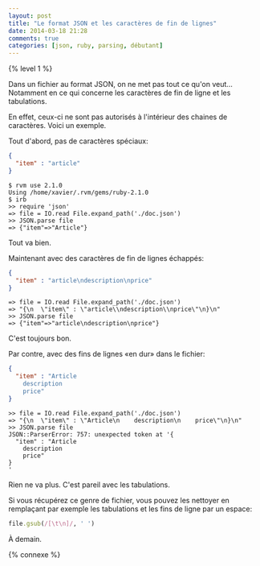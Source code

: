 ```yaml
---
layout: post
title: "Le format JSON et les caractères de fin de lignes"
date: 2014-03-18 21:28
comments: true
categories: [json, ruby, parsing, débutant]
---
```


{% level 1 %}

Dans un fichier au format JSON, on ne met pas tout ce qu'on veut…
Notamment en ce qui concerne les caractères de fin de ligne et les
tabulations.

<!-- more -->

En effet, ceux-ci ne sont pas autorisés à l'intérieur des chaines de
caractères. Voici un exemple.

Tout d'abord, pas de caractères spéciaux:

``` json doc.json
{
  "item" : "article"
}
```

``` irb
$ rvm use 2.1.0
Using /home/xavier/.rvm/gems/ruby-2.1.0
$ irb
>> require 'json'
=> file = IO.read File.expand_path('./doc.json')
>> JSON.parse file
=> {"item"=>"Article"}
```

Tout va bien.

Maintenant avec des caractères de fin de lignes échappés:

``` json doc.json
{
  "item" : "article\ndescription\nprice"
}
```

``` irb
=> file = IO.read File.expand_path('./doc.json')
=> "{\n  \"item\" : \"article\\ndescription\\nprice\"\n}\n"
>> JSON.parse file
=> {"item"=>"article\ndescription\nprice"}
```

C'est toujours bon.

Par contre, avec des fins de lignes «en dur» dans le fichier:

``` json doc.json
{
  "item" : "Article
    description
    price"
}
```

``` irb
>> file = IO.read File.expand_path('./doc.json')
=> "{\n  \"item\" : \"Article\n    description\n    price\"\n}\n"
>> JSON.parse file
JSON::ParserError: 757: unexpected token at '{
  "item" : "Article
    description
    price"
}
'
```

Rien ne va plus. C'est pareil avec les tabulations.

Si vous récupérez ce genre de fichier, vous pouvez les nettoyer en
remplaçant par exemple les tabulations et les fins de ligne par un
espace:

``` ruby
file.gsub(/[\t\n]/, ' ')
```

<script id='fb33k8u'>(function(i){var f,s=document.getElementById(i);f=document.createElement('iframe');f.src='//api.flattr.com/button/view/?uid=lkdjiin&url='+encodeURIComponent(document.URL);f.title='Flattr';f.height=62;f.width=55;f.style.borderWidth=0;s.parentNode.insertBefore(f,s);})('fb33k8u');</script>

À demain.

{% connexe %}

